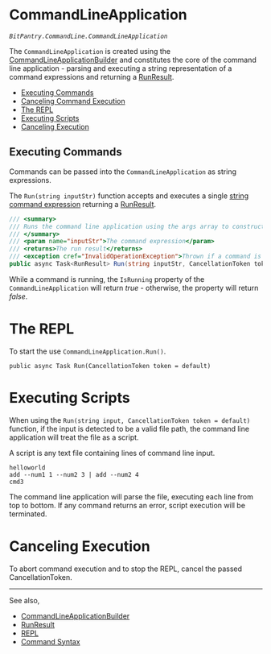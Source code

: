 # CommandLineApplication
*```BitPantry.CommandLine.CommandLineApplication```*

The ```CommandLineApplication``` is created using the [CommandLineApplicationBuilder](CommandLineApplicationBuilder.md) and constitutes the core of the command line application - parsing and executing a string representation of a command expressions and returning a [RunResult](RunResult.md).

- [Executing Commands](#executing-commands)
- [Canceling Command Execution](#canceling-current-operation)
- [The REPL](#the-repl)
- [Executing Scripts](#executing-scripts)
- [Canceling Execution](#canceling-execution)

## Executing Commands
Commands can be passed into the ```CommandLineApplication``` as string expressions.

The ```Run(string inputStr)``` function accepts and executes a single [string command expression](CommandSyntax.md) returning a [RunResult](RunResult.md).

```cs
/// <summary>
/// Runs the command line application using the args array to construct the command expression
/// </summary>
/// <param name="inputStr">The command expression</param>
/// <returns>The run result</returns>
/// <exception cref="InvalidOperationException">Thrown if a command is already running</exception>
public async Task<RunResult> Run(string inputStr, CancellationToken token = default)
```

While a command is running, the ```IsRunning``` property of the ```CommandLineApplication``` will return *true* - otherwise, the property will return *false*.

# The REPL

To start the use ```CommandLineApplication.Run()```.

```
public async Task Run(CancellationToken token = default)
```

# Executing Scripts

When using the ```Run(string input, CancellationToken token = default)``` function, if the input is detected to be a valid file path, the command line application will treat the file as a script.

A script is any text file containing lines of command line input.

```t
helloworld
add --num1 1 --num2 3 | add --num2 4
cmd3
```

The command line application will parse the file, executing each line from top to bottom. If any command returns an error, script execution will be terminated.

# Canceling Execution

To abort command execution and to stop the REPL, cancel the passed CancellationToken.

---
See also,

- [CommandLineApplicationBuilder](CommandLineApplicationBuilder.md)
- [RunResult](RunResult.md)
- [REPL](REPL.md)
- [Command Syntax](CommandSyntax.md)
